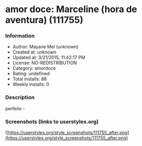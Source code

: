 # amor doce: Marceline (hora de aventura) (111755)

### Information
- Author: Mayane Mel (unknown)
- Created at: unknown
- Updated at: 3/21/2015, 11:42:17 PM
- License: NO-REDISTRIBUTION
- Category: amordoce
- Rating: undefined
- Total installs: 88
- Weekly installs: 0


### Description
perfeito *-*


### Screenshots (links to userstyles.org)
![https://userstyles.org/style_screenshots/111755_after.png](https://userstyles.org/style_screenshots/111755_after.png)


